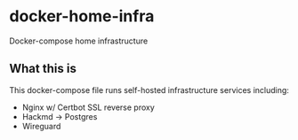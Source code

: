 # docker-home-infra
Docker-compose home infrastructure

## What this is

This docker-compose file runs self-hosted infrastructure services including:

* Nginx w/ Certbot SSL reverse proxy
* Hackmd -> Postgres
* Wireguard
